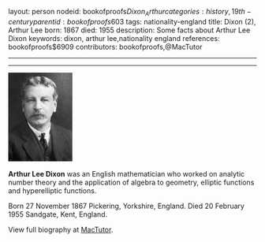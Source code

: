 layout: person
nodeid: bookofproofs$Dixon_Arthur
categories: history,19th-century
parentid: bookofproofs$603
tags: nationality-england
title: Dixon (2), Arthur Lee
born: 1867
died: 1955
description: Some facts about Arthur Lee Dixon
keywords: dixon, arthur lee,nationality england
references: bookofproofs$6909
contributors: bookofproofs,@MacTutor

---


---

![Dixon_Arthur.jpg](https://github.com/bookofproofs/bookofproofs.github.io/blob/main/_sources/_assets/images/portraits/Dixon_Arthur.jpg?raw=true)

**Arthur Lee Dixon** was an English mathematician who worked on analytic number theory and the application of algebra to geometry, elliptic functions and hyperelliptic functions.

Born 27 November 1867 Pickering, Yorkshire, England. Died 20 February 1955 Sandgate, Kent, England.


View full biography at [MacTutor](https://mathshistory.st-andrews.ac.uk/Biographies/Dixon_Arthur/).